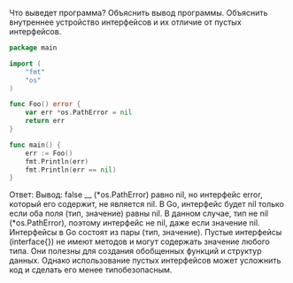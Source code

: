 Что выведет программа? Объяснить вывод программы. Объяснить внутреннее устройство интерфейсов и их отличие от пустых интерфейсов.

```go
package main

import (
	"fmt"
	"os"
)

func Foo() error {
	var err *os.PathError = nil
	return err
}

func main() {
	err := Foo()
	fmt.Println(err)
	fmt.Println(err == nil)
}
```

Ответ:
Вывод:
<nil>
false
__
(*os.PathError) равно nil, но интерфейс error, который его содержит, не является nil. В Go, интерфейс будет nil только если оба поля (тип, значение) равны nil. В данном случае, тип не nil (*os.PathError), поэтому интерфейс не nil, даже если значение nil.
Интерфейсы в Go состоят из пары (тип, значение). Пустые интерфейсы (interface{}) не имеют методов и могут содержать значение любого типа. Они полезны для создания обобщенных функций и структур данных. Однако использование пустых интерфейсов может усложнить код и сделать его менее типобезопасным.



